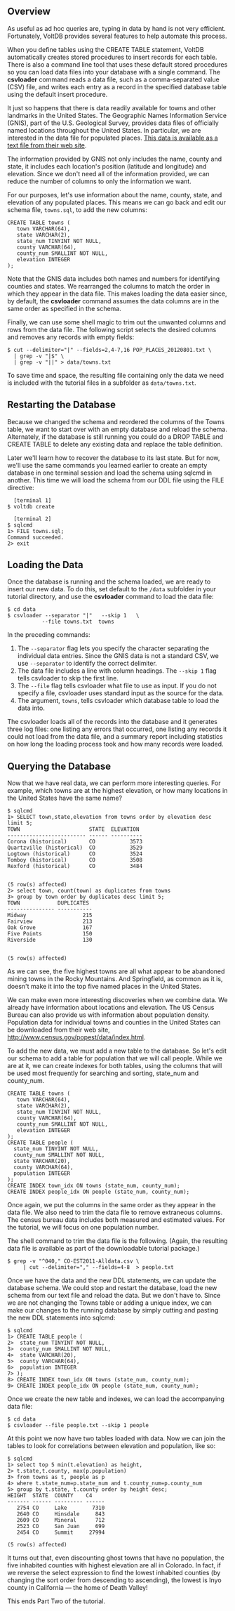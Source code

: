 <!--
{
"name" : "loading",
"version" : "0.1",
"title" : "Loading and Managing Data",
"description": "Learn more about powerful tools to handle data in VoltDB.",
"freshnessDate" : 2015-07-08,
"homepage" : "http://docs.voltdb.com/tutorial/",
"license" : "All Rights Reserved"
}
-->

<!-- @section -->

## Overview

As useful as ad hoc queries are, typing in data by hand is not very efficient. Fortunately, VoltDB provides several features to help automate this process.

When you define tables using the CREATE TABLE statement, VoltDB automatically creates stored procedures to insert records for each table. There is also a command line tool that uses these default stored procedures so you can load data files into your database with a single command. The **csvloader** command reads a data file, such as a comma-separated value (CSV) file, and writes each entry as a record in the specified database table using the default insert procedure.

It just so happens that there is data readily available for towns and other landmarks in the United States. The Geographic Names Information Service (GNIS), part of the U.S. Geological Survey, provides data files of officially named locations throughout the United States. In particular, we are interested in the data file for populated places. [This data is available as a text file from their web site](http://geonames.usgs.gov/domestic/download_data.htm).

The information provided by GNIS not only includes the name, county and state, it includes each location's position (latitude and longitude) and elevation. Since we don't need all of the information provided, we can reduce the number of columns to only the information we want.

For our purposes, let's use information about the name, county, state, and elevation of any populated places. This means we can go back and edit our schema file, `towns.sql`, to add the new columns:

```
CREATE TABLE towns (
   town VARCHAR(64),
   state VARCHAR(2),
   state_num TINYINT NOT NULL,
   county VARCHAR(64),
   county_num SMALLINT NOT NULL,
   elevation INTEGER
);
```

Note that the GNIS data includes both names and numbers for identifying counties and states. We rearranged the columns to match the order in which they appear in the data file. This makes loading the data easier since, by default, the **csvloader** command assumes the data columns are in the same order as specified in the schema.

Finally, we can use some shell magic to trim out the unwanted columns and rows from the data file. The following script selects the desired columns and removes any records with empty fields:

```
$ cut --delimiter="|" --fields=2,4-7,16 POP_PLACES_20120801.txt \
  | grep -v "|$" \
  | grep -v "||" > data/towns.txt
```

To save time and space, the resulting file containing only the data we need is included with the tutorial files in a subfolder as `data/towns.txt`.

<!-- @task, "text" : "Save the data into data/towns.txt using the script provided."-->

<!-- @section -->

## Restarting the Database

Because we changed the schema and reordered the columns of the Towns table, we want to start over with an empty database and reload the schema. Alternately, if the database is still running you could do a DROP TABLE and CREATE TABLE to delete any existing data and replace the table definition.

Later we'll learn how to recover the database to its last state. But for now, we'll use the same commands you learned earlier to create an empty database in one terminal session and load the schema using sqlcmd in another. This time we will load the schema from our DDL file using the FILE directive:

```
  [terminal 1]
$ voltdb create

  [terminal 2]
$ sqlcmd
1> FILE towns.sql;
Command succeeded.
2> exit
```

<!-- @task, "text" : "Restart the database."-->

<!-- @section -->

## Loading the Data

Once the database is running and the schema loaded, we are ready to insert our new data. To do this, set default to the `/data` subfolder in your tutorial directory, and use the **csvloader** command to load the data file:

```
$ cd data
$ csvloader --separator "|"   --skip 1   \
           --file towns.txt  towns
```

In the preceding commands:

1. The `--separator` flag lets you specify the character separating the individual data entries. Since the GNIS data is not a standard CSV, we use `--separator` to identify the correct delimiter.
2. The data file includes a line with column headings. The `--skip 1` flag tells csvloader to skip the first line.
3. The `--file` flag tells csvloader what file to use as input. If you do not specify a file, csvloader uses standard input as the source for the data.
4. The argument, `towns`, tells csvloader which database table to load the data into.

The csvloader loads all of the records into the database and it generates three log files: one listing any errors that occurred, one listing any records it could not load from the data file, and a summary report including statistics on how long the loading process took and how many records were loaded.

<!-- @task, "text" : "Insert the new data."-->

<!-- @section -->

## Querying the Database

Now that we have real data, we can perform more interesting queries. For example, which towns are at the highest elevation, or how many locations in the United States have the same name?

```
$ sqlcmd
1> SELECT town,state,elevation from towns order by elevation desc limit 5;
TOWN                      STATE  ELEVATION
------------------------- ------ ----------
Corona (historical)       CO           3573
Quartzville (historical)  CO           3529
Logtown (historical)      CO           3524
Tomboy (historical)       CO           3508
Rexford (historical)      CO           3484


(5 row(s) affected)
2> select town, count(town) as duplicates from towns
3> group by town order by duplicates desc limit 5;
TOWN            DUPLICATES
--------------- -----------
Midway                  215
Fairview                213
Oak Grove               167
Five Points             150
Riverside               130


(5 row(s) affected)
```

As we can see, the five highest towns are all what appear to be abandoned mining towns in the Rocky Mountains. And Springfield, as common as it is, doesn't make it into the top five named places in the United States.

We can make even more interesting discoveries when we combine data. We already have information about locations and elevation. The US Census Bureau can also provide us with information about population density. Population data for individual towns and counties in the United States can be downloaded from their web site, http://www.census.gov/popest/data/index.html.

To add the new data, we must add a new table to the database. So let's edit our schema to add a table for population that we will call people. While we are at it, we can create indexes for both tables, using the columns that will be used most frequently for searching and sorting, state_num and county_num.

```
CREATE TABLE towns (
   town VARCHAR(64),
   state VARCHAR(2),
   state_num TINYINT NOT NULL,
   county VARCHAR(64),
   county_num SMALLINT NOT NULL,
   elevation INTEGER
);
CREATE TABLE people (
  state_num TINYINT NOT NULL,
  county_num SMALLINT NOT NULL,
  state VARCHAR(20),
  county VARCHAR(64),
  population INTEGER
);
CREATE INDEX town_idx ON towns (state_num, county_num);
CREATE INDEX people_idx ON people (state_num, county_num);
```

Once again, we put the columns in the same order as they appear in the data file. We also need to trim the data file to remove extraneous columns. The census bureau data includes both measured and estimated values. For the tutorial, we will focus on one population number.

The shell command to trim the data file is the following. (Again, the resulting data file is available as part of the downloadable tutorial package.)

```
$ grep -v "^040," CO-EST2011-Alldata.csv \
     | cut --delimiter="," --fields=4-8  > people.txt
```

Once we have the data and the new DDL statements, we can update the database schema. We could stop and restart the database, load the new schema from our text file and reload the data. But we don't have to. Since we are not changing the Towns table or adding a unique index, we can make our changes to the running database by simply cutting and pasting the new DDL statements into sqlcmd:

```
$ sqlcmd
1> CREATE TABLE people (
2>  state_num TINYINT NOT NULL,
3>  county_num SMALLINT NOT NULL,
4>  state VARCHAR(20),
5>  county VARCHAR(64),
6>  population INTEGER
7> );
8> CREATE INDEX town_idx ON towns (state_num, county_num);
9> CREATE INDEX people_idx ON people (state_num, county_num);
```

Once we create the new table and indexes, we can load the accompanying data file:

```
$ cd data
$ csvloader --file people.txt --skip 1 people
```

At this point we now have two tables loaded with data. Now we can join the tables to look for correlations between elevation and population, like so:

```
$ sqlcmd
1> select top 5 min(t.elevation) as height,
2> t.state,t.county, max(p.population)
3> from towns as t, people as p
4> where t.state_num=p.state_num and t.county_num=p.county_num
5> group by t.state, t.county order by height desc;
HEIGHT  STATE  COUNTY    C4
------- ------ --------- ------
   2754 CO     Lake        7310
   2640 CO     Hinsdale     843
   2609 CO     Mineral      712
   2523 CO     San Juan     699
   2454 CO     Summit     27994

(5 row(s) affected)
```

It turns out that, even discounting ghost towns that have no population, the five inhabited counties with highest elevation are all in Colorado. In fact, if we reverse the select expression to find the lowest inhabited counties (by changing the sort order from descending to ascending), the lowest is Inyo county in California — the home of Death Valley!

<!-- @task, "text" : "Run some more queries about the elevation and population of counties."-->

This ends Part Two of the tutorial.
